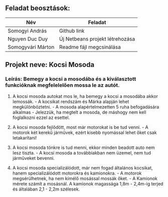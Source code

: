 

## Feladat beosztások:
|Név|Feladat|
|------|------|
| Somogyi András| Github link|
| Nguyen Duc Duy |Új Netbeans projekt létrehozása|
| Somogyvári Márton| Readme fájl megcsinálása|

## Projekt neve: Kocsi Mosoda
### Leírás: Bemegy a kocsi a mosodába és a kiválasztott funkcióknak megfelelelően mossa le az autót.
  1. A kocsi mosoda autokat mos le, ha bemegy a kocsi a mosodába akkor lemossák.
    - A kocsikat rendszám és Márka alapján lehet megkülönböztetni.
    - A mosoda alapértelmezetten 5 ruha befogadására alkalmas
    - Jelezzük, ha megtelt a mosoda, de máshogy nem kell foglalkozni ezzel az esettel.
     
  2. A kocsi mosoda fejlődött, most már motorokat is be tud venni.
    - A motorok két kerekű járművek, ezért kisebb nyomással lehet őket csak letakarítani!

  3. A kocsi mosoda tönkre is tud menni, ekkor minden beadott auto nem lesz tiszta.
    - A kocsi mosoda a továbbiakban nem üzemel, nem tud járműveket bevenni.
     
  4. A kocsi mosoda specializálódott, már nem fogad általános kocsikat, hanem specializálódott motorokra és kamionokra.
    - A motorok megsérülhetnek, ha nem kímélő mosással mossák őket.
    - A Kamionok mérete számít a mosásnál. A kamionok magassága 1,8m - 2,4m-ig terjed és általában 2,1 - 2,2m szélesek.
